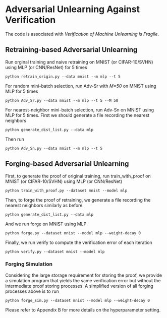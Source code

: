 # Adversarial Unlearning Against Verification

The code is associated with *Verification of Machine Unlearning is Fragile*.

## Retraining-based Adversarial Unlearning

Run orginal training and naive retraining on MNIST (or CIFAR-10/SVHN) using MLP (or CNN/ResNet) for 5 times
```
python retrain_origin.py --data mnist --m mlp --t 5
```
For random mini-batch selection, run Adv-Sr with *M=50* on MNIST using MLP for 5 times
```
python Adv_Sr.py --data mnist --m mlp --t 5 --M 50
```
For nearest-neighbor mini-batch selection, run Adv-Sn on MNIST using MLP for 5 times.
First we should generate a file recording the nearest neighbors
```
python generate_dist_list.py --data mlp
```
Then run
```
python Adv_Sn.py --data mnist --m mlp --t 5
```

## Forging-based Adversarial Unlearning

First, to generate the proof of original training, run train_with_proof on MNIST (or CIFAR-10/SVHN) using MLP (or CNN/ResNet)
```
python train_with_proof.py --dataset mnist --model mlp
```
Then, to forge the proof of retraining, we generate a file recording the nearest neighbors similarly as before
```
python generate_dist_list.py --data mlp
```
And we run forge on MNIST using MLP
```
python forge.py --dataset mnist --model mlp --weight-decay 0
```
Finally, we run verify to compute the verification error of each iteration
```
python verify.py --dataset mnist --model mlp
```

### Forging Simulation
Considering the large storage requirement for storing the proof, we provide a simulation program that yields the same verification error but without the intermediate proof storing processes. A simplified version of all forging processes above is to run
```
python forge_sim.py --dataset mnist --model mlp --weight-decay 0
```

Please refer to Appendix B for more details on the hyperparameter setting.
